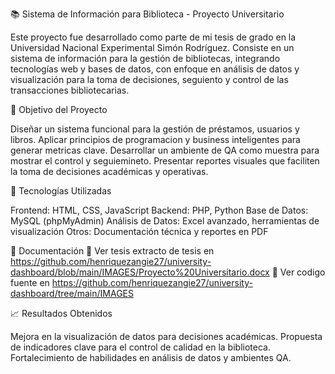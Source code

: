 📚 Sistema de Información para Biblioteca - Proyecto Universitario

  Este proyecto fue desarrollado como parte de mi tesis de grado en la Universidad Nacional Experimental Simón Rodríguez. Consiste en un sistema de información para la gestión de bibliotecas, integrando tecnologías web y bases de datos, con enfoque en análisis de datos y visualización para la toma de decisiones, seguiento y control de las transacciones bibliotecarias.

🎯 Objetivo del Proyecto

Diseñar un sistema funcional para la gestión de préstamos, usuarios y libros.
Aplicar principios de programacion  y business inteligentes para generar metricas clave.
Desarrollar un ambiente de QA como muestra para mostrar el control y seguiemineto. 
Presentar reportes visuales que faciliten la toma de decisiones académicas y operativas.


🧰 Tecnologías Utilizadas

Frontend: HTML, CSS, JavaScript
Backend: PHP, Python
Base de Datos: MySQL (phpMyAdmin)
Análisis de Datos: Excel avanzado, herramientas de visualización
Otros: Documentación técnica y reportes en PDF


📄 Documentación
📎 Ver tesis extracto de tesis en https://github.com/henriquezangie27/university-dashboard/blob/main/IMAGES/Proyecto%20Universitario.docx
📎 Ver codigo fuente en https://github.com/henriquezangie27/university-dashboard/tree/main/IMAGES

📈 Resultados Obtenidos

Mejora en la visualización de datos para decisiones académicas.
Propuesta de indicadores clave para el control de calidad en la biblioteca.
Fortalecimiento de habilidades en análisis de datos y ambientes QA.
